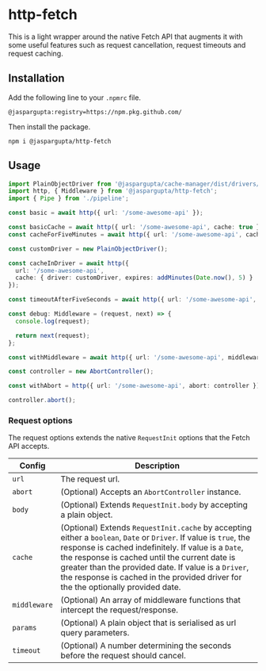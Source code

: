 # http-fetch

This is a light wrapper around the native Fetch API that augments it with some useful features such as request
cancellation, request timeouts and request caching.

## Installation

Add the following line to your `.npmrc` file.

```
@jaspargupta:registry=https://npm.pkg.github.com/
```

Then install the package.

```
npm i @jaspargupta/http-fetch
```

## Usage

```typescript
import PlainObjectDriver from '@jaspargupta/cache-manager/dist/drivers/plain-object';
import http, { Middleware } from '@jaspargupta/http-fetch';
import { Pipe } from './pipeline';

const basic = await http({ url: '/some-awesome-api' });

const basicCache = await http({ url: '/some-awesome-api', cache: true });
const cacheForFiveMinutes = await http({ url: '/some-awesome-api', cache: addMinutes(Date.now(), 5) });

const customDriver = new PlainObjectDriver();

const cacheInDriver = await http({
  url: '/some-awesome-api',
  cache: { driver: customDriver, expires: addMinutes(Date.now(), 5) }
});

const timeoutAfterFiveSeconds = await http({ url: '/some-awesome-api', timeout: 5000 });

const debug: Middleware = (request, next) => {
  console.log(request);

  return next(request);
};

const withMiddleware = await http({ url: '/some-awesome-api', middleware: [debug] });

const controller = new AbortController();

const withAbort = http({ url: '/some-awesome-api', abort: controller });

controller.abort();
```

### Request options

The request options extends the native `RequestInit` options that the Fetch API accepts.

| Config       | Description                                                                                                                                                                                                                                                                                                                                                             |
|--------------|-------------------------------------------------------------------------------------------------------------------------------------------------------------------------------------------------------------------------------------------------------------------------------------------------------------------------------------------------------------------------|
| `url`        | The request url.                                                                                                                                                                                                                                                                                                                                                        |
| `abort`      | (Optional) Accepts an `AbortController` instance.                                                                                                                                                                                                                                                                                                                       |
| `body`       | (Optional) Extends `RequestInit.body` by accepting a plain object.                                                                                                                                                                                                                                                                                                      |
| `cache`      | (Optional) Extends `RequestInit.cache` by accepting either a `boolean`, `Date` or `Driver`. If value is `true`, the response is cached indefinitely. If value is a `Date`, the response is cached until the current date is greater than the provided date. If value is a `Driver`, the response is cached in the provided driver for the the optionally provided date. |
| `middleware` | (Optional) An array of middleware functions that intercept the request/response.                                                                                                                                                                                                                                                                                        |
| `params`     | (Optional) A plain object that is serialised as url query parameters.                                                                                                                                                                                                                                                                                                   |
| `timeout`    | (Optional) A number determining the seconds before the request should cancel.                                                                                                                                                                                                                                                                                           |
